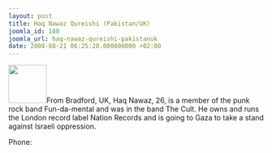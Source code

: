 ```yaml
---
layout: post
title: Haq Nawaz Qureishi (Pakistan/UK)
joomla_id: 180
joomla_url: haq-nawaz-qureishi-pakistanuk
date: 2008-08-21 06:25:28.000000000 +02:00
---
```

<img src="http://www.freegaza.org/uploads/passengers/" width="75" />From Bradford, UK, Haq Nawaz, 26, is a member of the punk rock band Fun-da-mental and was in the band The Cult. He owns and runs the London record label Nation Records and is going to Gaza to take a stand against Israeli oppression.<p><a href=""></a></p><p>Phone:</p>

